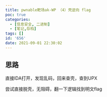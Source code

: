 ```yaml
---
title: pwnable靶场ak-WP （4）壳逆向 flag
poc: true
categories:
  - [信息安全, 二进制]
  - [笔记,存档]
tags: []
id: '656'
date: 2021-09-01 22:30:02
---
```


## 思路

直接IDA打开，发现乱码，回来查壳，查到UPX

尝试直接脱壳，无阻碍，翻一下逻辑找到明文flag